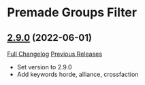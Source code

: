 # Premade Groups Filter

## [2.9.0](https://github.com/0xbs/premade-groups-filter/tree/2.9.0) (2022-06-01)
[Full Changelog](https://github.com/0xbs/premade-groups-filter/compare/2.8.5...2.9.0) [Previous Releases](https://github.com/0xbs/premade-groups-filter/releases)

- Set version to 2.9.0  
- Add keywords horde, alliance, crossfaction  
